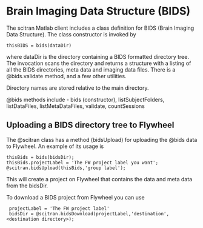 # Brain Imaging Data Structure (BIDS)

The scitran Matlab client includes a class definition for BIDS (Brain Imaging Data Structure). The class constructor is invoked by

    thisBIDS = bids(dataDir)

where dataDir is the directory containing a BIDS formatted directory tree.  The invocation scans the directory and returns a structure with a listing of all the BIDS directories, meta data and imaging data files. There is a @bids.validate method, and a few other utilities.

Directory names are stored relative to the main directory.

@bids methods include - bids (constructor), listSubjectFolders, listDataFiles, listMetaDataFiles, validate, countSessions

## Uploading a BIDS directory tree to Flywheel

The @scitran class has a method (bidsUpload) for uploading the @bids data to Flywheel.  An example of its usage is
```
thisBids = bids(bidsDir);
thisBids.projectLabel = 'The FW project label you want';
@scitran.bidsUpload(thisBids,'group label');
```
This will create a project on Flywheel that contains the data and meta data from the bidsDir.  

To download a BIDS project from Flywheel you can use

     projectLabel = 'The FW project label'
     bidsDir = @scitran.bidsDownload(projectLabel,'destination',<destination directory>);



